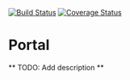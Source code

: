 [![Build Status](https://travis-ci.org/michaelowens/elixir-coverage-test.svg?branch=master)](https://travis-ci.org/michaelowens/elixir-coverage-test)
[![Coverage Status](https://coveralls.io/repos/michaelowens/elixir-coverage-test/badge.svg)](https://coveralls.io/r/michaelowens/elixir-coverage-test)

Portal
======

** TODO: Add description **
